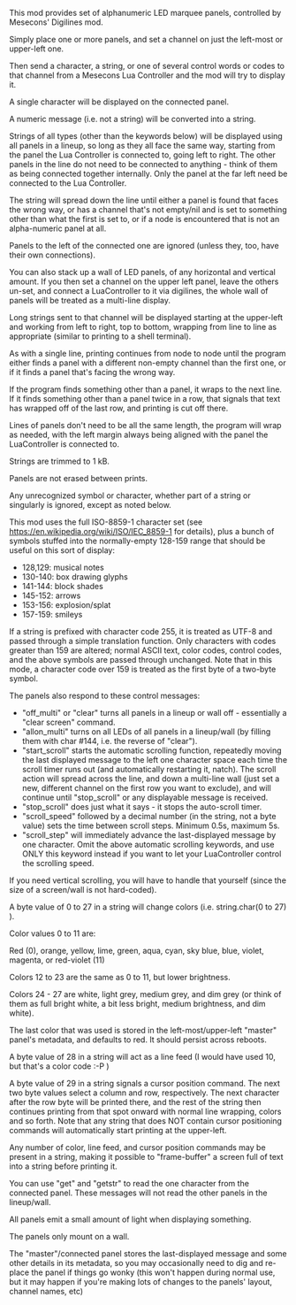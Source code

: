 This mod provides set of alphanumeric LED marquee panels, controlled by Mesecons' Digilines mod.

Simply place one or more panels, and set a channel on just the left-most or upper-left one.

Then send a character, a string, or one of several control words or codes to that channel from a Mesecons Lua Controller and the mod will try to display it.

A single character will be displayed on the connected panel.

A numeric message (i.e. not a string) will be converted into a string.

Strings of all types (other than the keywords below) will be displayed using all panels in a lineup, so long as they all face the same way, starting from the panel the Lua Controller is connected to, going left to right. The other panels in the line do not need to be connected to anything - think of them as being connected together internally. Only the panel at the far left need be connected to the Lua Controller.

The string will spread down the line until either a panel is found that faces the wrong way, or has a channel that's not empty/nil and is set to something other than what the first is set to, or if a node is encountered that is not an alpha-numeric panel at all.

Panels to the left of the connected one are ignored (unless they, too, have their own connections).

You can also stack up a wall of LED panels, of any horizontal and vertical amount. If you then set a channel on the upper left panel, leave the others un-set, and connect a LuaController to it via digilines, the whole wall of panels will be treated as a multi-line display.

Long strings sent to that channel will be displayed starting at the upper-left and working from left to right, top to bottom, wrapping from line to line as appropriate (similar to printing to a shell terminal).

As with a single line, printing continues from node to node until the program either finds a panel with a different non-empty channel than the first one, or if it finds a panel that's facing the wrong way.

If the program finds something other than a panel, it wraps to the next line. If it finds something other than a panel twice in a row, that signals that text has wrapped off of the last row, and printing is cut off there.

Lines of panels don't need to be all the same length, the program will wrap as needed, with the left margin always being aligned with the panel the LuaController is connected to.

Strings are trimmed to 1 kB.

Panels are not erased between prints.

Any unrecognized symbol or character, whether part of a string or singularly is ignored, except as noted below.

This mod uses the full ISO-8859-1 character set (see https://en.wikipedia.org/wiki/ISO/IEC_8859-1 for details), plus a bunch of symbols stuffed into the normally-empty 128-159 range that should be useful on this sort of display:

* 128,129: musical notes
* 130-140: box drawing glyphs
* 141-144: block shades
* 145-152: arrows
* 153-156: explosion/splat
* 157-159: smileys

If a string is prefixed with character code 255, it is treated as UTF-8 and passed through a simple translation function.  Only characters with codes greater than 159 are altered; normal ASCII text, color codes, control codes, and the above symbols are passed through unchanged.  Note that in this mode, a character code over 159 is treated as the first byte of a two-byte symbol.

The panels also respond to these control messages:

* "off_multi" or "clear" turns all panels in a lineup or wall off - essentially a "clear screen" command.
* "allon_multi" turns on all LEDs of all panels in a lineup/wall (by filling them with char #144, i.e. the reverse of "clear").
* "start_scroll" starts the automatic scrolling function, repeatedly moving the last displayed message to the left one character space each time the scroll timer runs out (and automatically restarting it, natch).  The scroll action will spread across the line, and down a multi-line wall (just set a new, different channel on the first row you want to exclude), and will continue until "stop_scroll"  or any displayable message is received.
* "stop_scroll" does just what it says - it stops the auto-scroll timer.
* "scroll_speed" followed by a decimal number (in the string, not a byte value) sets the time between scroll steps.  Minimum 0.5s, maximum 5s.
* "scroll_step" will immediately advance the last-displayed message by one character.  Omit the above automatic scrolling keywords, and use ONLY this keyword instead if you want to let your LuaController control the scrolling speed.

If you need vertical scrolling, you will have to handle that yourself (since the size of a screen/wall is not hard-coded).

A byte value of 0 to 27 in a string will change colors (i.e. string.char(0 to 27) ).

Color values 0 to 11 are:

Red (0), orange, yellow, lime, green, aqua, cyan, sky blue, blue, violet, magenta, or red-violet (11)

Colors 12 to 23 are the same as 0 to 11, but lower brightness.

Colors 24 - 27 are white, light grey, medium grey, and dim grey (or think of them as full bright white, a bit less bright, medium brightness, and dim white).

The last color that was used is stored in the left-most/upper-left "master" panel's metadata, and defaults to red. It should persist across reboots.

A byte value of 28 in a string will act as a line feed (I would have used 10, but that's a color code :-P )

A byte value of 29 in a string signals a cursor position command. The next two byte values select a column and row, respectively. The next character after the row byte will be printed there, and the rest of the string then continues printing from that spot onward with normal line wrapping, colors and so forth. Note that any string that does NOT contain cursor positioning commands will automatically start printing at the upper-left.

Any number of color, line feed, and cursor position commands may be present in a string, making it possible to "frame-buffer" a screen full of text into a string before printing it.

You can use "get" and "getstr" to read the one character from the connected panel. These messages will not read the other panels in the lineup/wall.

All panels emit a small amount of light when displaying something.

The panels only mount on a wall.

The "master"/connected panel stores the last-displayed message and some other details in its metadata, so you may occasionally need to dig and re-place the panel if things go wonky (this won't happen during normal use, but it may happen if you're making lots of changes to the panels' layout, channel names, etc)

